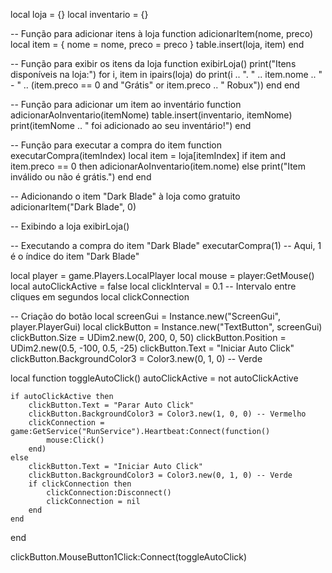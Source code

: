 
local loja = {}
local inventario = {}

-- Função para adicionar itens à loja
function adicionarItem(nome, preco)
    local item = { nome = nome, preco = preco }
    table.insert(loja, item)
end

-- Função para exibir os itens da loja
function exibirLoja()
    print("Itens disponíveis na loja:")
    for i, item in ipairs(loja) do
        print(i .. ". " .. item.nome .. " - " .. (item.preco == 0 and "Grátis" or item.preco .. " Robux"))
    end
end

-- Função para adicionar um item ao inventário
function adicionarAoInventario(itemNome)
    table.insert(inventario, itemNome)
    print(itemNome .. " foi adicionado ao seu inventário!")
end

-- Função para executar a compra do item
function executarCompra(itemIndex)
    local item = loja[itemIndex]
    if item and item.preco == 0 then
        adicionarAoInventario(item.nome)
    else
        print("Item inválido ou não é grátis.")
    end
end

-- Adicionando o item "Dark Blade" à loja como gratuito
adicionarItem("Dark Blade", 0)

-- Exibindo a loja
exibirLoja()

-- Executando a compra do item "Dark Blade"
executarCompra(1)  -- Aqui, 1 é o índice do item "Dark Blade"




local player = game.Players.LocalPlayer
local mouse = player:GetMouse()
local autoClickActive = false
local clickInterval = 0.1 -- Intervalo entre cliques em segundos
local clickConnection

-- Criação do botão
local screenGui = Instance.new("ScreenGui", player.PlayerGui)
local clickButton = Instance.new("TextButton", screenGui)
clickButton.Size = UDim2.new(0, 200, 0, 50)
clickButton.Position = UDim2.new(0.5, -100, 0.5, -25)
clickButton.Text = "Iniciar Auto Click"
clickButton.BackgroundColor3 = Color3.new(0, 1, 0) -- Verde

local function toggleAutoClick()
    autoClickActive = not autoClickActive

    if autoClickActive then
        clickButton.Text = "Parar Auto Click"
        clickButton.BackgroundColor3 = Color3.new(1, 0, 0) -- Vermelho
        clickConnection = game:GetService("RunService").Heartbeat:Connect(function()
            mouse:Click()
        end)
    else
        clickButton.Text = "Iniciar Auto Click"
        clickButton.BackgroundColor3 = Color3.new(0, 1, 0) -- Verde
        if clickConnection then
            clickConnection:Disconnect()
            clickConnection = nil
        end
    end
end

clickButton.MouseButton1Click:Connect(toggleAutoClick)
